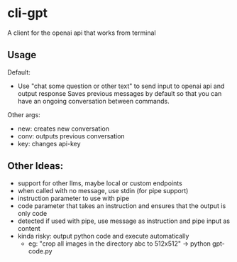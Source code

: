 # cli-gpt
A client for the openai api that works from terminal

## Usage
Default:
- Use "chat some question or other text" to send input to openai api and output response
Saves previous messages by default so that you can have an ongoing conversation between commands.

Other args:
- new: creates new conversation
- conv: outputs previous conversation
- key: changes api-key


## Other Ideas:
- support for other llms, maybe local or custom endpoints
- when called with no message, use stdin (for pipe support)
- instruction parameter to use with pipe
- code parameter that takes an instruction and ensures that the output is only code
- detected if used with pipe, use message as instruction and pipe input as content
- kinda risky: output python code and execute automatically
  - eg: "crop all images in the directory abc to 512x512" -> python gpt-code.py
